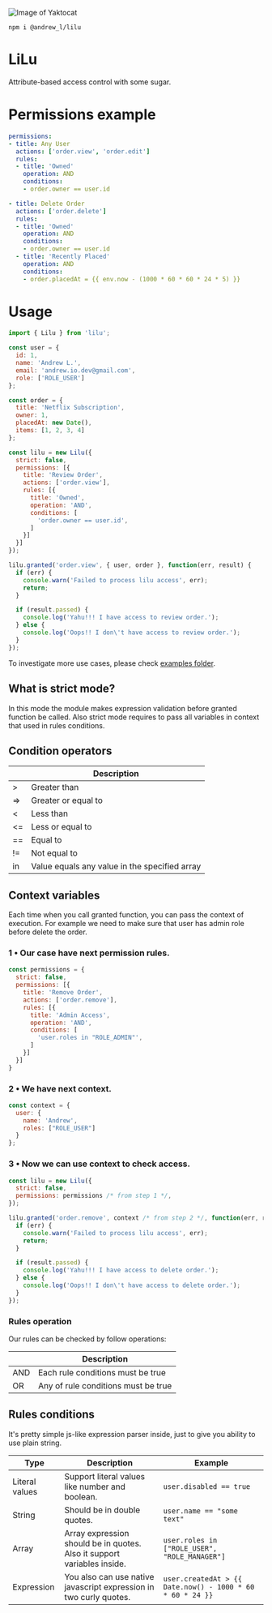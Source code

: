 ![Image of Yaktocat](https://pbs.twimg.com/profile_images/901714986006970369/sQc7Guot_400x400.jpg)

`npm i @andrew_l/lilu`

# LiLu
Attribute-based access control with some sugar.

# Permissions example

```yaml
permissions:
- title: Any User
  actions: ['order.view', 'order.edit']
  rules:
  - title: 'Owned'
    operation: AND
    conditions:
    - order.owner == user.id

- title: Delete Order
  actions: ['order.delete']
  rules:
  - title: 'Owned'
    operation: AND
    conditions:
    - order.owner == user.id
  - title: 'Recently Placed'
    operation: AND
    conditions:
    - order.placedAt = {{ env.now - (1000 * 60 * 60 * 24 * 5) }}
```

# Usage
```js
import { Lilu } from 'lilu';

const user = {
  id: 1,
  name: 'Andrew L.',
  email: 'andrew.io.dev@gmail.com',
  role: ['ROLE_USER']
};

const order = {
  title: 'Netflix Subscription',
  owner: 1,
  placedAt: new Date(),
  items: [1, 2, 3, 4]
};

const lilu = new Lilu({
  strict: false,
  permissions: [{
    title: 'Review Order',
    actions: ['order.view'],
    rules: [{
      title: 'Owned',
      operation: 'AND',
      conditions: [
        'order.owner == user.id',
      ]
    }]
  }]
});

lilu.granted('order.view', { user, order }, function(err, result) {
  if (err) {
    console.warn('Failed to process lilu access', err);
    return;
  }

  if (result.passed) {
    console.log('Yahu!!! I have access to review order.');
  } else {
    console.log('Oops!! I don\'t have access to review order.');
  }
});

```

To investigate more use cases, please check [examples folder](examples).

## What is strict mode?
In this mode the module makes expression validation before granted function be called.
Also strict mode requires to pass all variables in context that used in rules conditions.

## Condition operators
|    | Description                                   |
|----|-----------------------------------------------|
| >  | Greater than                                  |
| => | Greater  or equal to                          |
| <  | Less than                                     |
| <= | Less  or equal to                             |
| == | Equal to                                      |
| != | Not equal to                                  |
| in | Value equals any value in the specified array |

## Context variables
Each time when you call granted function, you can pass the context of execution.
For example we need to make sure that user has admin role before delete the order.

### 1 • Our case have next permission rules.

```js
const permissions = {
  strict: false,
  permissions: [{
    title: 'Remove Order',
    actions: ['order.remove'],
    rules: [{
      title: 'Admin Access',
      operation: 'AND',
      conditions: [
        'user.roles in "ROLE_ADMIN"',
      ]
    }]
  }]
}
```

### 2 • We have next context.

```js
const context = {
  user: {
    name: 'Andrew',
    roles: ["ROLE_USER"]
  }
};
```

### 3 • Now we can use context to check access.

```js
const lilu = new Lilu({
  strict: false,
  permissions: permissions /* from step 1 */,
});

lilu.granted('order.remove', context /* from step 2 */, function(err, result) {
  if (err) {
    console.warn('Failed to process lilu access', err);
    return;
  }

  if (result.passed) {
    console.log('Yahu!!! I have access to delete order.');
  } else {
    console.log('Oops!! I don\'t have access to delete order.');
  }
});
```

### Rules operation
Our rules can be checked by follow operations:

|     | Description                         |
|-----|-------------------------------------|
| AND | Each rule conditions must be true   |
| OR  | Any of rule conditions must be true |

## Rules conditions
It's pretty simple js-like expression parser inside, just to give you ability to use plain string.

| Type           | Description                                                             | Example                                                   |
|----------------|-------------------------------------------------------------------------|-----------------------------------------------------------|
| Literal values | Support literal values like number and boolean.                         | `user.disabled == true`                                   |
| String         | Should be in double quotes.                                             | `user.name == "some text"`                                |
| Array          | Array expression should be in quotes. Also it support variables inside. | `user.roles in ["ROLE_USER", "ROLE_MANAGER"]`             |
| Expression     | You also can use native javascript expression in two curly quotes.      | `user.createdAt > {{ Date.now() - 1000 * 60 * 60 * 24 }}` |
